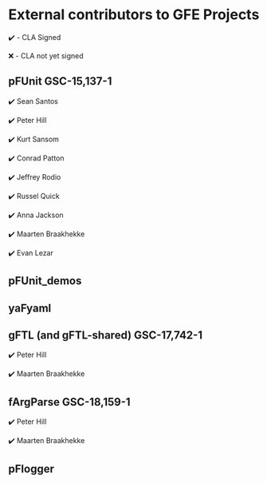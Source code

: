 # External contributors to GFE Projects

:heavy_check_mark: - CLA Signed

:x: - CLA not yet signed

## pFUnit GSC-15,137-1

:heavy_check_mark: Sean Santos 

:heavy_check_mark: Peter Hill

:heavy_check_mark: Kurt Sansom

:heavy_check_mark: Conrad Patton

:heavy_check_mark: Jeffrey Rodio

:heavy_check_mark: Russel Quick

:heavy_check_mark: Anna Jackson

:heavy_check_mark: Maarten Braakhekke

:heavy_check_mark: Evan Lezar

## pFUnit_demos

## yaFyaml

## gFTL (and gFTL-shared)  GSC-17,742-1

:heavy_check_mark: Peter Hill

:heavy_check_mark: Maarten Braakhekke

## fArgParse  GSC-18,159-1

:heavy_check_mark: Peter Hill

:heavy_check_mark: Maarten Braakhekke

## pFlogger




